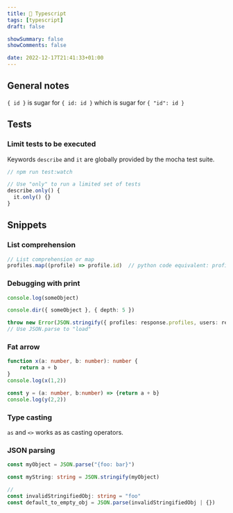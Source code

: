 ```yaml
---
title: 🎃 Typescript
tags: [typescript]
draft: false

showSummary: false
showComments: false

date: 2022-12-17T21:41:33+01:00
---
```


## General notes

`{ id }` is sugar for `{ id: id }` which is sugar for `{ "id": id }`

## Tests

### Limit tests to be executed

Keywords `describe` and `it` are globally provided by the mocha test suite.

```ts
// npm run test:watch

// Use "only" to run a limited set of tests
describe.only() {
  it.only() {}
}
```

## Snippets

### List comprehension

```ts
// List comprehension or map
profiles.map((profile) => profile.id)  // python code equivalent: profile.id for profile in profiles

```

### Debugging with print

```ts
console.log(someObject)

console.dir({ someObject }, { depth: 5 })

throw new Error(JSON.stringify({ profiles: response.profiles, users: response.users }))
// Use JSON.parse to "load"
```

### Fat arrow

```ts
function x(a: number, b: number): number {
    return a + b
}
console.log(x(1,2))

const y = (a: number, b:number) => {return a + b}
console.log(y(2,2))
```

### Type casting

`as` and `<>` works as as casting operators.

### JSON parsing

```ts
const myObject = JSON.parse("{foo: bar}")

const myString: string = JSON.stringify(myObject)

// 
const invalidStringifiedObj: string = "foo"
const default_to_empty_obj = JSON.parse(invalidStringifiedObj | {})
```


